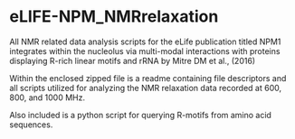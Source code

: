 # eLIFE-NPM_NMRrelaxation
All NMR related data analysis scripts for the eLife publication titled NPM1 integrates within the nucleolus via multi-modal interactions with proteins displaying R-rich linear motifs and rRNA by Mitre DM et al., (2016)

Within the enclosed zipped file is a readme containing file descriptors and all scripts utilized for analyzing the NMR relaxation data recorded at 600, 800, and 1000 MHz. 

Also included is a python script for querying R-motifs from amino acid sequences.
